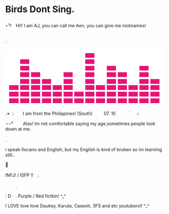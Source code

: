 # Birds Dont Sing.
⋆˚࿔　Hi!! I am AJ, you can call me Aen, you can give me nicknames! 

. ݁　　

![image alt](7a98413dbf3b22a08914cb78f4064a36.gif) 

.𖥔 ݁ ˖　　I am from the Philippines! (South)  　　 07. 10　　　 ๋ ㅤ 🎶　　　

¬¬°⠀⠀⠀Also! Im not comfortable saying my age,sometimes people look down at me.

ˎ　　

i speak Ilocano and English, but my English is kind of broken so im learning still..

 🎵

INFJ! / ISFP !!　;　

　　﹒　　

: D⠀ . Purple / Red fictkin! ^_^

I LOVE love love Daukey, Karuta, Caseoh, 3FS and etc youtubers!! ^_^
